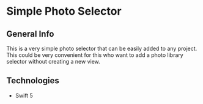 # Simple Photo Selector

## General Info
This is a very simple photo selector that can be easily added to any project. This could be very convenient for this who want to add a photo library selector without creating a new view.

## Technologies
* Swift 5
